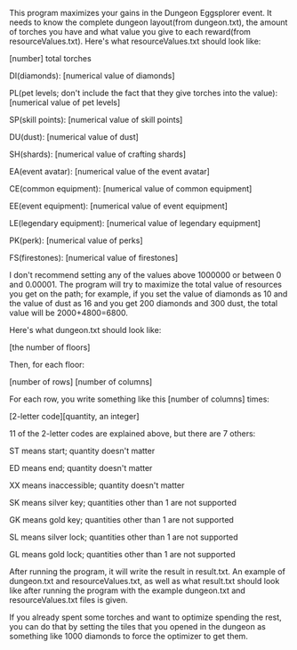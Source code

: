 This program maximizes your gains in the Dungeon Eggsplorer event. It needs to know the complete dungeon layout(from dungeon.txt), the amount of torches you have and what value you give to each reward(from resourceValues.txt). Here's what resourceValues.txt should look like:

[number] total torches
  
DI(diamonds): [numerical value of diamonds]
  
PL(pet levels; don't include the fact that they give torches into the value): [numerical value of pet levels]
  
SP(skill points): [numerical value of skill points]
  
DU(dust): [numerical value of dust]
  
SH(shards): [numerical value of crafting shards]
  
EA(event avatar): [numerical value of the event avatar]
  
CE(common equipment): [numerical value of common equipment]
  
EE(event equipment): [numerical value of event equipment]
  
LE(legendary equipment): [numerical value of legendary equipment]
  
PK(perk): [numerical value of perks]
  
FS(firestones): [numerical value of firestones]
  
I don't recommend setting any of the values above 1000000 or between 0 and 0.00001. The program will try to maximize the total value of resources you get on the path; for example, if you set the value of diamonds as 10 and the value of dust as 16 and you get 200 diamonds and 300 dust, the total value will be 2000+4800=6800.

Here's what dungeon.txt should look like:

[the number of floors]

Then, for each floor:

[number of rows] [number of columns]

For each row, you write something like this [number of columns] times:

[2-letter code][quantity, an integer]

11 of the 2-letter codes are explained above, but there are 7 others:

ST means start; quantity doesn't matter

ED means end; quantity doesn't matter

XX means inaccessible; quantity doesn't matter

SK means silver key; quantities other than 1 are not supported

GK means gold key; quantities other than 1 are not supported

SL means silver lock; quantities other than 1 are not supported

GL means gold lock; quantities other than 1 are not supported

After running the program, it will write the result in result.txt. An example of dungeon.txt and resourceValues.txt, as well as what result.txt should look like after running the program with the example dungeon.txt and resourceValues.txt files is given.

If you already spent some torches and want to optimize spending the rest, you can do that by setting the tiles that you opened in the dungeon as something like 1000 diamonds to force the optimizer to get them.
